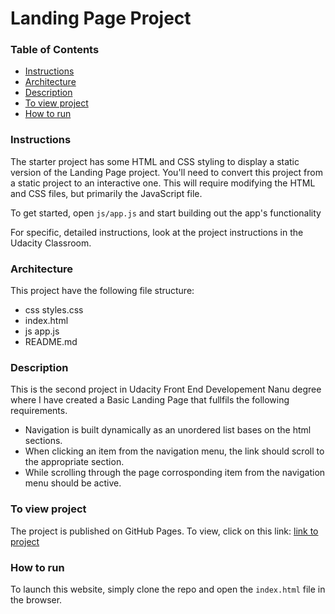 # Landing Page Project

### Table of Contents

* [Instructions](#instructions)
* [Architecture](#architecture)
* [Description](#description)
* [To view project](#view)
* [How to run](#running)

### Instructions

The starter project has some HTML and CSS styling to display a static version of the Landing Page project. You'll need to convert this project from a static project to an interactive one. This will require modifying the HTML and CSS files, but primarily the JavaScript file.

To get started, open `js/app.js` and start building out the app's functionality

For specific, detailed instructions, look at the project instructions in the Udacity Classroom.

### Architecture 
This project have the following file structure:
- css
styles.css    
- index.html
- js
 app.js
- README.md

### Description

This is the second project in Udacity Front End Developement Nanu degree where I have created a Basic Landing Page that fullfils the following requirements.
- Navigation is built dynamically as an unordered list bases on the html sections.
- When clicking an item from the navigation menu, the link should scroll to the appropriate section.
- While scrolling through the page corrosponding item from the navigation menu should be active.

### To view project
The project is published on GitHub Pages. To view, click on this link: [link to project](https://github.com/sabinaasayeed/02_FEND_landing_page_project)

### How to run 
To launch this website, simply clone the repo and open the `index.html` file in the browser. 
